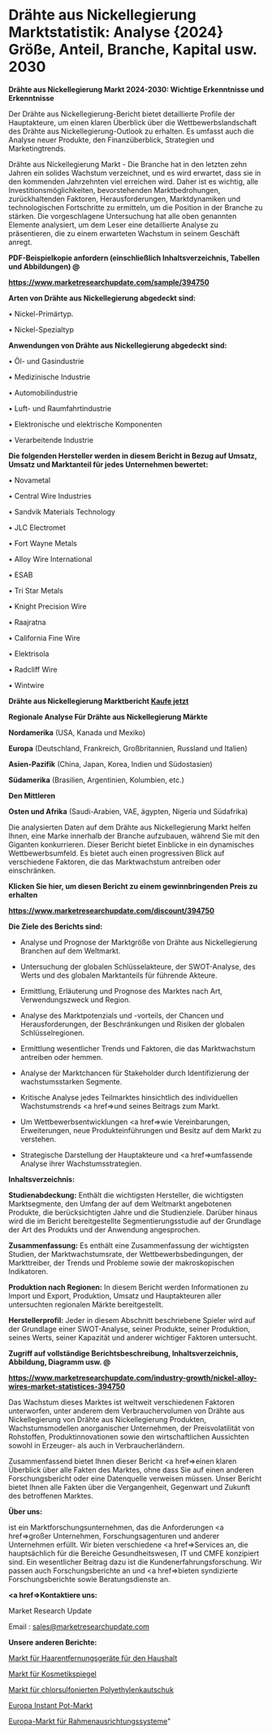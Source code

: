 # Drähte aus Nickellegierung Marktstatistik: Analyse {2024} Größe, Anteil, Branche, Kapital usw. 2030

<strong>Drähte aus Nickellegierung Markt 2024-2030: Wichtige Erkenntnisse und Erkenntnisse</strong>

Der Drähte aus Nickellegierung-Bericht bietet detaillierte Profile der Hauptakteure, um einen klaren Überblick über die Wettbewerbslandschaft des Drähte aus Nickellegierung-Outlook zu erhalten. Es umfasst auch die Analyse neuer Produkte, den Finanzüberblick, Strategien und Marketingtrends.

Drähte aus Nickellegierung Markt - Die Branche hat in den letzten zehn Jahren ein solides Wachstum verzeichnet, und es wird erwartet, dass sie in den kommenden Jahrzehnten viel erreichen wird. Daher ist es wichtig, alle Investitionsmöglichkeiten, bevorstehenden Marktbedrohungen, zurückhaltenden Faktoren, Herausforderungen, Marktdynamiken und technologischen Fortschritte zu ermitteln, um die Position in der Branche zu stärken. Die vorgeschlagene Untersuchung hat alle oben genannten Elemente analysiert, um dem Leser eine detaillierte Analyse zu präsentieren, die zu einem erwarteten Wachstum in seinem Geschäft anregt.



<strong><b>PDF-Beispielkopie anfordern (einschließlich Inhaltsverzeichnis, Tabellen und Abbildungen) @ </b></strong>

<strong><a href=https://www.marketresearchupdate.com/sample/394750>

<strong>https://www.marketresearchupdate.com/sample/394750</u></a></strong></strong>



<strong>Arten von Drähte aus Nickellegierung abgedeckt sind:</strong>

• Nickel-Primärtyp.

• Nickel-Spezialtyp



<strong>Anwendungen von Drähte aus Nickellegierung abgedeckt sind:</strong>

• Öl- und Gasindustrie

• Medizinische Industrie

• Automobilindustrie

• Luft- und Raumfahrtindustrie

• Elektronische und elektrische Komponenten

• Verarbeitende Industrie



<strong>Die folgenden Hersteller werden in diesem Bericht in Bezug auf Umsatz, Umsatz und Marktanteil für jedes Unternehmen bewertet:</strong>

• Novametal

• Central Wire Industries

• Sandvik Materials Technology

• JLC Electromet

• Fort Wayne Metals

• Alloy Wire International

• ESAB

• Tri Star Metals

• Knight Precision Wire

• Raajratna

• California Fine Wire

• Elektrisola

• Radcliff Wire

• Wintwire



<strong>Drähte aus Nickellegierung Marktbericht <a href=https://www.marketresearchupdate.com/buynow/394750>Kaufe jetzt</a></strong>



<strong>Regionale Analyse Für Drähte aus Nickellegierung Märkte</strong>



<strong>Nordamerika</strong> (USA, Kanada und Mexiko)



<strong>Europa</strong> (Deutschland, Frankreich, Großbritannien, Russland und Italien)



<strong>Asien-Pazifik</strong> (China, Japan, Korea, Indien und Südostasien)



<strong>Südamerika</strong> (Brasilien, Argentinien, Kolumbien, etc.)



<strong>Den Mittleren</strong> 

<strong>Osten und Afrika</strong> (Saudi-Arabien, VAE, ägypten, Nigeria und Südafrika)

Die analysierten Daten auf dem Drähte aus Nickellegierung Markt helfen Ihnen, eine Marke innerhalb der Branche aufzubauen, während Sie mit den Giganten konkurrieren. Dieser Bericht bietet Einblicke in ein dynamisches Wettbewerbsumfeld. Es bietet auch einen progressiven Blick auf verschiedene Faktoren, die das Marktwachstum antreiben oder einschränken.



<strong>Klicken Sie hier, um diesen Bericht zu einem gewinnbringenden Preis zu erhalten
</strong>

<strong><a href=https://www.marketresearchupdate.com/discount/394750>https://www.marketresearchupdate.com/discount/394750</b></u></strong></a>



<strong>Die Ziele des Berichts sind:</strong>

- Analyse und Prognose der Marktgröße von Drähte aus Nickellegierung Branchen auf dem Weltmarkt.

- Untersuchung der globalen Schlüsselakteure, der SWOT-Analyse, des Werts und des globalen Marktanteils für führende Akteure.

- Ermittlung, Erläuterung und Prognose des Marktes nach Art, Verwendungszweck und Region.

- Analyse des Marktpotenzials und -vorteils, der Chancen und Herausforderungen, der Beschränkungen und Risiken der globalen Schlüsselregionen.

- Ermittlung wesentlicher Trends und Faktoren, die das Marktwachstum antreiben oder hemmen.

- Analyse der Marktchancen für Stakeholder durch Identifizierung der wachstumsstarken Segmente.

- Kritische Analyse jedes Teilmarktes hinsichtlich des individuellen Wachstumstrends <a href=>und</a> seines Beitrags zum Markt.

- Um Wettbewerbsentwicklungen <a href=>wie</a> Vereinbarungen, Erweiterungen, neue Produkteinführungen und Besitz auf dem Markt zu verstehen.

- Strategische Darstellung der Hauptakteure und <a href=>umfas</a>sende Analyse ihrer Wachstumsstrategien.



<strong>Inhaltsverzeichnis:</strong>



<strong>Studienabdeckung:</strong> Enthält die wichtigsten Hersteller, die wichtigsten Marktsegmente, den Umfang der auf dem Weltmarkt angebotenen Produkte, die berücksichtigten Jahre und die Studienziele. Darüber hinaus wird die im Bericht bereitgestellte Segmentierungsstudie auf der Grundlage der Art des Produkts und der Anwendung angesprochen.



<strong>Zusammenfassung:</strong> Es enthält eine Zusammenfassung der wichtigsten Studien, der Marktwachstumsrate, der Wettbewerbsbedingungen, der Markttreiber, der Trends und Probleme sowie der makroskopischen Indikatoren.



<strong>Produktion nach Regionen:</strong> In diesem Bericht werden Informationen zu Import und Export, Produktion, Umsatz und Hauptakteuren aller untersuchten regionalen Märkte bereitgestellt.



<strong>Herstellerprofil:</strong> Jeder in diesem Abschnitt beschriebene Spieler wird auf der Grundlage einer SWOT-Analyse, seiner Produkte, seiner Produktion, seines Werts, seiner Kapazität und anderer wichtiger Faktoren untersucht.



<strong><b>Zugriff auf vollständige Berichtsbeschreibung, Inhaltsverzeichnis, Abbildung, Diagramm usw. @ </b></strong>

<strong><a href=https://www.marketresearchupdate.com/industry-growth/nickel-alloy-wires-market-statistices-394750>https://www.marketresearchupdate.com/industry-growth/nickel-alloy-wires-market-statistices-394750</a></strong>

Das Wachstum dieses Marktes ist weltweit verschiedenen Faktoren unterworfen, unter anderem dem Verbrauchervolumen von Drähte aus Nickellegierung von Drähte aus Nickellegierung Produkten, Wachstumsmodellen anorganischer Unternehmen, der Preisvolatilität von Rohstoffen, Produktinnovationen sowie den wirtschaftlichen Aussichten sowohl in Erzeuger- als auch in Verbraucherländern.

Zusammenfassend bietet Ihnen dieser Bericht <a href=>einen</a> klaren Überblick über alle Fakten des Marktes, ohne dass Sie auf einen anderen Forschungsbericht oder eine Datenquelle verweisen müssen. Unser Bericht bietet Ihnen alle Fakten über die Vergangenheit, Gegenwart und Zukunft des betroffenen Marktes.



<strong>Über uns:</strong>

 ist ein Marktforschungsunternehmen, das die Anforderungen <a href=>großer</a> Unternehmen, Forschungsagenturen und anderer Unternehmen erfüllt. Wir bieten verschiedene <a href=>Services</a> an, die hauptsächlich für die Bereiche Gesundheitswesen, IT und CMFE konzipiert sind. Ein wesentlicher Beitrag dazu ist die Kundenerfahrungsforschung. Wir passen auch Forschungsberichte an und <a href=>bieten</a> syndizierte Forschungsberichte sowie Beratungsdienste an.



<strong><a href=>Kontaktiere uns:</a></strong>

Market Research Update

Email : sales@marketresearchupdate.com



<strong>Unsere anderen Berichte:</strong>

<a href=https://www.linkedin.com/pulse/household-hair-removal-devices-market-latest>Markt für Haarentfernungsgeräte für den Haushalt</a>

<a href=https://www.linkedin.com/pulse/vanity-makeup-mirror-market-outlooks-2023-size>Markt für Kosmetikspiegel</a>

<a href=https://www.linkedin.com/pulse/chlorosulfonated-polyethylene-rubber-market-sizing-up>Markt für chlorsulfonierten Polyethylenkautschuk</a>

<a href=https://www.linkedin.com/pulse/europe-instant-pot-market-2023-pointing-capture>Europa Instant Pot-Markt</a>

<a href=https://www.linkedin.com/pulse/europe-frame-alignment-systems-market-size-share-trend>Europa-Markt für Rahmenausrichtungssysteme</a>"

